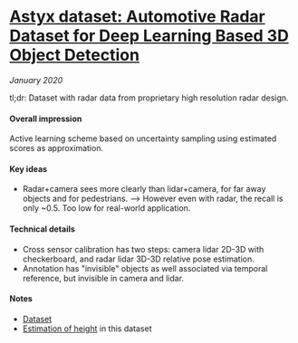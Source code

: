 # [Astyx dataset: Automotive Radar Dataset for Deep Learning Based 3D Object Detection](https://www.astyx.com/fileadmin/redakteur/dokumente/Automotive_Radar_Dataset_for_Deep_learning_Based_3D_Object_Detection.PDF)

_January 2020_

tl;dr: Dataset with radar data from proprietary high resolution radar design.

#### Overall impression
Active learning scheme based on uncertainty sampling using estimated scores as approximation.

#### Key ideas
- Radar+camera sees more clearly than lidar+camera, for far away objects and for pedestrians. --> However even with radar, the recall is only ~0.5. Too low for real-world application.

#### Technical details
- Cross sensor calibration has two steps: camera lidar 2D-3D with checkerboard, and radar lidar 3D-3D relative pose estimation.
- Annotation has "invisible" objects as well associated via temporal reference, but invisible in camera and lidar. 

#### Notes
- [Dataset](https://www.astyx.com/development/astyx-hires2019-dataset.html)
- [Estimation of height](https://sci-hub.tw/10.1109/RADAR.2019.8835831) in this dataset